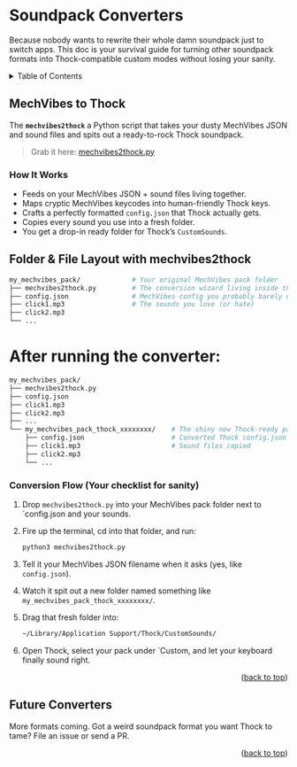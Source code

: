 <a name="soundpack-converters-top"></a>



# Soundpack Converters

Because nobody wants to rewrite their whole damn soundpack just to switch apps.
This doc is your survival guide for turning other soundpack formats into Thock-compatible custom modes without losing your sanity.



<!-- TABLE OF CONTENTS -->
<details>
  <summary>Table of Contents</summary>
  <ol>
    <li><a href="#mechvibes-to-thock">MechVibes to Thock</a></li>
    <li><a href="#future-converters">Future Converters</a></li>
  </ol>
</details>



## MechVibes to Thock 

The **`mechvibes2thock`** a Python script that takes your dusty MechVibes JSON and sound files and spits out a ready-to-rock Thock soundpack.

> Grab it here: [mechvibes2thock.py](https://github.com/kamillobinski/thock/blob/main/scripts/mechvibes2thock.py)


### How It Works

- Feeds on your MechVibes JSON + sound files living together.
- Maps cryptic MechVibes keycodes into human-friendly Thock keys.
- Crafts a perfectly formatted `config.json` that Thock actually gets.
- Copies every sound you use into a fresh folder.
- You get a drop-in ready folder for Thock’s `CustomSounds`.

## Folder & File Layout with mechvibes2thock

```sh
my_mechvibes_pack/             # Your original MechVibes pack folder
├── mechvibes2thock.py         # The conversion wizard living inside the pack
├── config.json                # MechVibes config you probably barely understand
├── click1.mp3                 # The sounds you love (or hate)
├── click2.mp3
└── ...
```



# After running the converter:

```sh
my_mechvibes_pack/
├── mechvibes2thock.py
├── config.json
├── click1.mp3
├── click2.mp3
├── ...
└── my_mechvibes_pack_thock_xxxxxxxx/    # The shiny new Thock-ready pack
    ├── config.json                      # Converted Thock config.json
    ├── click1.mp3                       # Sound files copied
    ├── click2.mp3
    └── ...
```



### Conversion Flow (Your checklist for sanity)

1. Drop `mechvibes2thock.py` into your MechVibes pack folder next to `config.json and your sounds.
2. Fire up the terminal, cd into that folder, and run:

    ```sh
    python3 mechvibes2thock.py
    ```

3. Tell it your MechVibes JSON filename when it asks (yes, like `config.json`).
4. Watch it spit out a new folder named something like `my_mechvibes_pack_thock_xxxxxxxx/`.
5. Drag that fresh folder into:

    ```sh
    ~/Library/Application Support/Thock/CustomSounds/
    ```

6. Open Thock, select your pack under `Custom, and let your keyboard finally sound right.

<p align="right">(<a href="#soundpack-converters-top">back to top</a>)</p>




## Future Converters

More formats coming. Got a weird soundpack format you want Thock to tame? File an issue or send a PR.



<p align="right">(<a href="#soundpack-converters-top">back to top</a>)</p>
